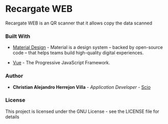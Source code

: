 # Recargate WEB
Recargate WEB is an QR scanner that it allows copy the data scanned

### Built With
* [Material Design](https://material.io/) - Material is a design system – backed by open-source code – that helps teams build high-quality digital experiences.

* [Vue](https://vuejs.org/) - The Progressive
JavaScript Framework.


### Author

* **Christian Alejandro Herrejon Villa** - *Application Developer* - [Scio](https://sciodev.com/)

### License

This project is licensed under the GNU License - see the LICENSE file for details